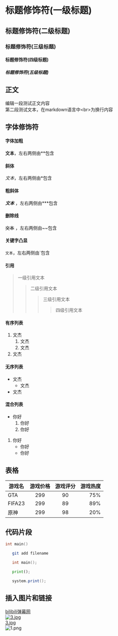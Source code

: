# 标题修饰符(一级标题)
## 标题修饰符(二级标题)
### 标题修饰符(三级标题)
#### 标题修饰符(四级标题)
##### 标题修饰符(五级标题)
## 正文
编辑一段测试正文内容<br>
第二段测试文本，在markdown语言中\<br\>为换行内容
## 字体修饰符
#### 字体加粗
**文本**，左右两侧由\*\*包含<br>
#### 斜体
*文本*，左右两侧由\*包含<br>
#### 粗斜体
***文本*** ，左右两侧由\*\*\*包含<br>
#### 删除线
~~文本~~ ，左右两侧由\~\~包含<br>
#### 关键字凸显
`文本`，左右两侧由\`包含<br>
#### 引用
> 一级引用文本
>> 二级引用文本
>>> 三级引用文本
>>>> 四级引用文本
#### 有序列表
1. 文杰
   1. 文杰
   2. 文杰
2. 文杰
#### 无序列表
* 文杰
   * 文杰
* 文杰
#### 混合列表
* 你好
   1. 你好
   2. 你好
1. 你好
   * 你好
   * 你好
## 表格
游戏名|游戏价格|游戏评分|游戏热度
--|:--:|:--:|--:|
GTA|299|90|75%
FIFA23|299|89|89%
原神|299|98|20%

## 代码片段
```c
int main()
```
```bash
   git add filename
```
```cpp
   int main();
```
```python
   print();
```
```java
   system.print();
```
## 插入图片和链接
[bilibili弹幕网](https://www.bilibili.com "点击进入哔站")<br>
[![3.jpg](https://i.postimg.cc/VNPR4T3C/3.jpg)](https://postimg.cc/G4zGmM3L)<br>
[3.jpg](https://postimg.cc/G4zGmM3L)<br>
![1.png](https://postimg.cc/fSdxbyct)<br>
